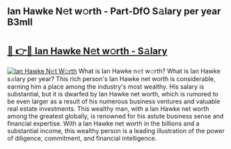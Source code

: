 ## Ian Hawke N𝚎t w𝚘rth - Part-DfO S𝚊lary per year B3mlI

# <h2><a href="http://gc1v6lo.nevu.top/?p=Ian+Hawke">🔗 👉🔴 Ian Hawke N𝚎t w𝚘rth - S𝚊lary</a></h2>

[![Ian Hawke N𝚎t W𝚘rth](https://i.imgur.com/Oavwk0R.jpeg)](http://gc1v6lo.nevu.top/?p=Ian+Hawke)
What is Ian Hawke n𝚎t w𝚘rth? What is Ian Hawke s𝚊lary per year?
This rich person's Ian Hawke net worth is considerable, earning him a place among the industry's most wealthy. His salary is substantial, but it is dwarfed by Ian Hawke net worth, which is rumored to be even larger as a result of his numerous business ventures and valuable real estate investments. This wealthy man, with a Ian Hawke net worth among the greatest globally, is renowned for his astute business sense and financial expertise. With a Ian Hawke net worth in the billions and a substantial income, this wealthy person is a leading illustration of the power of diligence, commitment, and financial intelligence.
